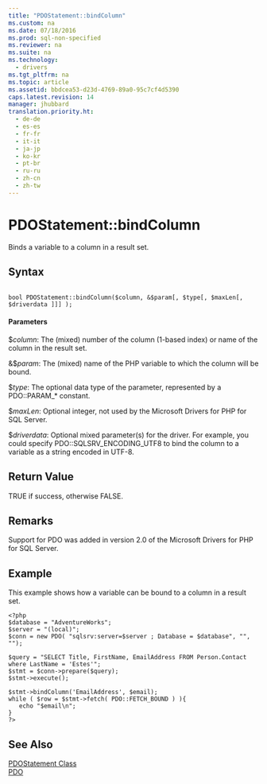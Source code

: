 ```yaml
---
title: "PDOStatement::bindColumn"
ms.custom: na
ms.date: 07/18/2016
ms.prod: sql-non-specified
ms.reviewer: na
ms.suite: na
ms.technology: 
  - drivers
ms.tgt_pltfrm: na
ms.topic: article
ms.assetid: bbdcea53-d23d-4769-89a0-95c7cf4d5390
caps.latest.revision: 14
manager: jhubbard
translation.priority.ht: 
  - de-de
  - es-es
  - fr-fr
  - it-it
  - ja-jp
  - ko-kr
  - pt-br
  - ru-ru
  - zh-cn
  - zh-tw
---
```

# PDOStatement::bindColumn
Binds a variable to a column in a result set.  
  
## Syntax  
  
```  
  
bool PDOStatement::bindColumn($column, &$param[, $type[, $maxLen[, $driverdata ]]] );  
```  
  
#### Parameters  
$*column*: The (mixed) number of the column (1-based index) or name of the column in the result set.  
  
&$*param*: The (mixed) name of the PHP variable to which the column will be bound.  
  
$*type*: The optional data type of the parameter, represented by a PDO::PARAM_* constant.  
  
$*maxLen*: Optional integer, not used by the Microsoft Drivers for PHP for SQL Server.  
  
$*driverdata*: Optional mixed parameter(s) for the driver. For example, you could specify PDO::SQLSRV_ENCODING_UTF8 to bind the column to a variable as a string encoded in UTF-8.  
  
## Return Value  
TRUE if success, otherwise FALSE.  
  
## Remarks  
Support for PDO was added in version 2.0 of the Microsoft Drivers for PHP for SQL Server.  
  
## Example  
This example shows how a variable can be bound to a column in a result set.  
  
```  
<?php  
$database = "AdventureWorks";  
$server = "(local)";  
$conn = new PDO( "sqlsrv:server=$server ; Database = $database", "", "");  
  
$query = "SELECT Title, FirstName, EmailAddress FROM Person.Contact where LastName = 'Estes'";  
$stmt = $conn->prepare($query);  
$stmt->execute();  
  
$stmt->bindColumn('EmailAddress', $email);  
while ( $row = $stmt->fetch( PDO::FETCH_BOUND ) ){  
   echo "$email\n";  
}  
?>  
```  
  
## See Also  
[PDOStatement Class](../content/PDOStatement-Class.md)  
[PDO](http://go.microsoft.com/fwlink/?LinkID=187441)  
  
